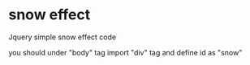 # snow effect

Jquery simple snow effect code 

you should under "body" tag import "div" tag and define id as "snow"




